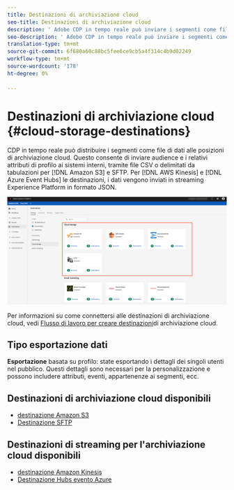```yaml
---
title: Destinazioni di archiviazione cloud
seo-title: Destinazioni di archiviazione cloud
description: ' Adobe CDP in tempo reale può inviare i segmenti come file di dati alle  posizioni di archiviazione cloud Amazon S3, AWS Kinesis, Azure Event Hubs o SFTP.'
seo-description: ' Adobe CDP in tempo reale può inviare i segmenti come file di dati alle  posizioni di archiviazione cloud Amazon S3, AWS Kinesis, Azure Event Hubs o SFTP.'
translation-type: tm+mt
source-git-commit: 6f680a60c88bc5fee6ce9cb5a4f314c4b9d02249
workflow-type: tm+mt
source-wordcount: '178'
ht-degree: 0%

---
```



# Destinazioni di archiviazione cloud {#cloud-storage-destinations}

 CDP in tempo reale può distribuire i segmenti come file di dati alle posizioni di archiviazione cloud. Questo consente di inviare audience e i relativi attributi di profilo ai sistemi interni, tramite file CSV o delimitati da tabulazioni per [!DNL Amazon S3] e SFTP. Per [!DNL AWS Kinesis] e [!DNL Azure Event Hubs] le destinazioni, i dati vengono inviati in streaming  Experience Platform in formato JSON.

![destinazioni di archiviazione cloud di Adobe](/help/rtcdp/destinations/assets/cloud-storage-destinations.png)

Per informazioni su come connettersi alle destinazioni di archiviazione cloud, vedi [Flusso di lavoro per creare destinazioni](/help/rtcdp/destinations/cloud-storage-destinations-workflow.md)di archiviazione cloud.

## Tipo esportazione dati

**Esportazione** basata su profilo: state esportando i dettagli dei singoli utenti nel pubblico. Questi dettagli sono necessari per la personalizzazione e possono includere attributi, eventi, appartenenze ai segmenti, ecc.

## Destinazioni di archiviazione cloud disponibili

* [destinazione Amazon S3](/help/rtcdp/destinations/amazon-s3-destination.md)
* [Destinazione SFTP](/help/rtcdp/destinations/sftp-destination.md)

## Destinazioni di streaming per l&#39;archiviazione cloud disponibili

* [destinazione Amazon Kinesis](/help/rtcdp/destinations/amazon-kinesis-destination.md)
* [Destinazione Hubs evento Azure](/help/rtcdp/destinations/azure-event-hubs-destination.md)